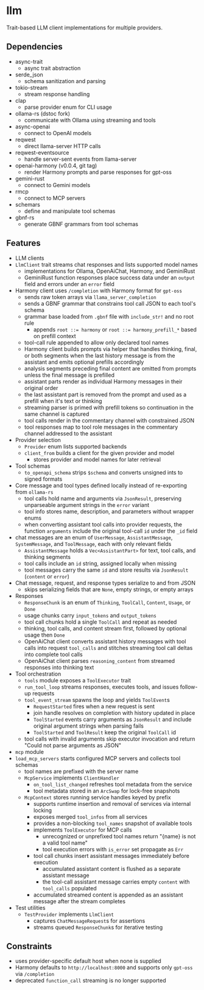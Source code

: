# llm
Trait-based LLM client implementations for multiple providers.

## Dependencies
- async-trait
  - async trait abstraction
- serde_json
  - schema sanitization and parsing
- tokio-stream
  - stream response handling
- clap
  - parse provider enum for CLI usage
- ollama-rs (dstoc fork)
  - communicate with Ollama using streaming and tools
- async-openai
  - connect to OpenAI models
- reqwest
  - direct llama-server HTTP calls
- reqwest-eventsource
  - handle server-sent events from llama-server
- openai-harmony (v0.0.4, git tag)
  - render Harmony prompts and parse responses for gpt-oss
- gemini-rust
  - connect to Gemini models
- rmcp
  - connect to MCP servers
- schemars
  - define and manipulate tool schemas
- gbnf-rs
  - generate GBNF grammars from tool schemas

## Features
- LLM clients
- `LlmClient` trait streams chat responses and lists supported model names
  - implementations for Ollama, OpenAiChat, Harmony, and GeminiRust
  - GeminiRust function responses place success data under an `output` field and errors under an `error` field
- Harmony client uses `/completion` with Harmony format for `gpt-oss`
  - sends raw token arrays via `llama_server_completion`
  - sends a GBNF grammar that constrains tool call JSON to each tool's schema
  - grammar base loaded from `.gbnf` file with `include_str!` and no root rule
    - appends `root ::= harmony` or `root ::= harmony_prefill_*` based on prefill context
  - tool-call rule appended to allow only declared tool names
  - Harmony client builds prompts via helper that handles thinking, final, or both segments when the last history message is from the assistant and emits optional prefills accordingly
  - analysis segments preceding final content are omitted from prompts unless the final message is prefilled
  - assistant parts render as individual Harmony messages in their original order
  - the last assistant part is removed from the prompt and used as a prefill when it's text or thinking
  - streaming parser is primed with prefill tokens so continuation in the same channel is captured
  - tool calls render in the commentary channel with constrained JSON
  - tool responses map to tool role messages in the commentary channel addressed to the assistant
- Provider selection
  - `Provider` enum lists supported backends
  - `client_from` builds a client for the given provider and model
    - stores provider and model names for later retrieval
- Tool schemas
  - `to_openapi_schema` strips `$schema` and converts unsigned ints to signed formats
- Core message and tool types defined locally instead of re-exporting from `ollama-rs`
  - tool calls hold name and arguments via `JsonResult`, preserving unparseable argument strings in the `error` variant
  - tool info stores name, description, and parameters without wrapper enums
  - when converting assistant tool calls into provider requests, the function `arguments` include the original tool-call `id` under the `_id` field
- chat messages are an enum of `UserMessage`, `AssistantMessage`, `SystemMessage`, and `ToolMessage`, each with only relevant fields
    - `AssistantMessage` holds a `Vec<AssistantPart>` for text, tool calls, and thinking segments
    - tool calls include an `id` string, assigned locally when missing
    - tool messages carry the same `id` and store results via `JsonResult` (`content` or `error`)
- Chat message, request, and response types serialize to and from JSON
  - skips serializing fields that are `None`, empty strings, or empty arrays
- Responses
  - `ResponseChunk` is an enum of `Thinking`, `ToolCall`, `Content`, `Usage`, or `Done`
  - usage chunks carry `input_tokens` and `output_tokens`
  - tool call chunks hold a single `ToolCall` and repeat as needed
  - thinking, tool calls, and content stream first, followed by optional usage then `Done`
  - OpenAiChat client converts assistant history messages with tool calls into request `tool_calls` and stitches streaming tool call deltas into complete tool calls
  - OpenAiChat client parses `reasoning_content` from streamed responses into thinking text
- Tool orchestration
  - `tools` module exposes a `ToolExecutor` trait
  - `run_tool_loop` streams responses, executes tools, and issues follow-up requests
  - `tool_event_stream` spawns the loop and yields `ToolEvent`s
    - `RequestStarted` fires when a new request is sent
    - join handle resolves on completion with history updated in place
    - `ToolStarted` events carry arguments as `JsonResult` and include original argument strings when parsing fails
    - `ToolStarted` and `ToolResult` keep the original `ToolCall` id
  - tool calls with invalid arguments skip executor invocation and return "Could not parse arguments as JSON"
- `mcp` module
- `load_mcp_servers` starts configured MCP servers and collects tool schemas
  - tool names are prefixed with the server name
  - `McpService` implements `ClientHandler`
    - `on_tool_list_changed` refreshes tool metadata from the service
    - tool metadata stored in an `ArcSwap` for lock-free snapshots
  - `McpContext` stores running service handles keyed by prefix
    - supports runtime insertion and removal of services via internal locking
    - exposes merged `tool_infos` from all services
    - provides a non-blocking `tool_names` snapshot of available tools
    - implements `ToolExecutor` for MCP calls
      - unrecognized or unprefixed tool names return "{name} is not a valid tool name"
      - tool execution errors with `is_error` set propagate as `Err`
    - tool call chunks insert assistant messages immediately before execution
      - accumulated assistant content is flushed as a separate assistant message
      - the tool-call assistant message carries empty `content` with `tool_calls` populated
    - accumulated streamed content is appended as an assistant message after the stream completes
- Test utilities
  - `TestProvider` implements `LlmClient`
    - captures `ChatMessageRequest`s for assertions
    - streams queued `ResponseChunk`s for iterative testing

## Constraints
- uses provider-specific default host when none is supplied
- Harmony defaults to `http://localhost:8000` and supports only `gpt-oss` via `/completion`
- deprecated `function_call` streaming is no longer supported
